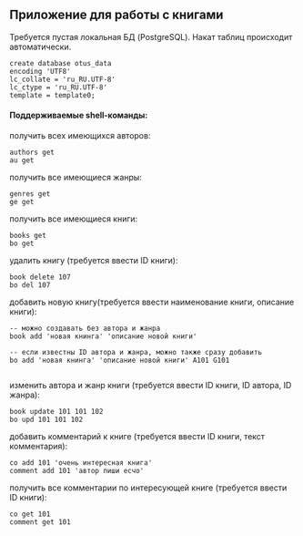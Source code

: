 ## Приложение для работы с книгами

Требуется пустая локальная БД (PostgreSQL). Накат таблиц происходит автоматически.
````
create database otus_data
encoding 'UTF8'
lc_collate = 'ru_RU.UTF-8'
lc_ctype = 'ru_RU.UTF-8'
template = template0;
````

#### Поддерживаемые shell-команды:

получить всех имеющихся авторов:
````
authors get
au get
````

получить все имеющиеся жанры:
````
genres get
ge get
````

получить все имеющиеся книги:
````
books get
bo get
````

удалить книгу (требуется ввести ID книги):
````
book delete 107
bo del 107
````

добавить новую книгу(требуется ввести наименование книги, описание книги):
````
-- можно создавать без автора и жанра
book add 'новая книнга' 'описание новой книги'

-- если известны ID автора и жанра, можно также сразу добавить
bo add 'новая книнга' 'описание новой книги' A101 G101
 
````

изменить автора и жанр книги (требуется ввести ID книги, ID автора, ID жанра):
````
book update 101 101 102
bo upd 101 101 102
````

добавить комментарий к книге (требуется ввести ID книги, текст комментария):
````
co add 101 'очень интересная книга'
comment add 101 'автор пиши есчо'
````

получить все комментарии по интересующей книге (требуется ввести ID книги):
````
co get 101
comment get 101
````